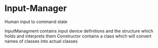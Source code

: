 # Input-Manager
Human input to command state

InputManagment contains input device definitions and the structure which holds and interprets them
Constructor contains a class which will convert names of classes into actual classes
